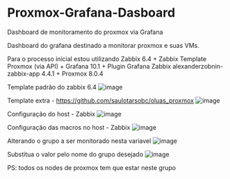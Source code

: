 # Proxmox-Grafana-Dasboard
Dashboard de monitoramento do proxmox via Grafana


Dashboard do grafana destinado a monitorar proxmox e suas VMs.

Para o processo inicial estou utilizando Zabbix 6.4 + Zabbix Template Proxmox (via API) + Grafana 10.1 + Plugin Grafana Zabbix alexanderzobnin-zabbix-app 4.4.1 + Proxmox 8.0.4

Template padrão do zabbix 6.4
![image](https://github.com/mariorpn/Proxmox-Grafana-Dasboard/assets/16324587/83c18efd-6058-40d8-b881-f3f0d9077a9b)

Template extra - https://github.com/saulotarsobc/oluas_proxmox
![image](https://github.com/mariorpn/Proxmox-Grafana-Dasboard/assets/16324587/fe69a024-f374-479b-8d76-97c2792da6ac)

Configuração do host - Zabbix
![image](https://github.com/mariorpn/Proxmox-Grafana-Dasboard/assets/16324587/08135913-a2f5-4af8-8abf-0ab2156f6330)

Configuração das macros no host - Zabbix
![image](https://github.com/mariorpn/Proxmox-Grafana-Dasboard/assets/16324587/3c875100-9475-4f08-b11d-b13be1cd64bc)

Alterando o grupo a ser monitorado nesta variavel
![image](https://github.com/mariorpn/Proxmox-Grafana-Dasboard/assets/16324587/c43e4368-bc00-4383-8bd8-3e6befdd447c)

Substitua o valor pelo nome do grupo desejado
![image](https://github.com/mariorpn/Proxmox-Grafana-Dasboard/assets/16324587/21b6748e-5e6e-4a30-8cbc-02e048c270c1)

PS: todos os nodes de proxmox tem que estar neste grupo
